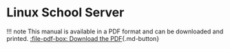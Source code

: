 # Linux School Server

!!! note
    This manual is available in a PDF format and can be downloaded and printed. 
    [:file-pdf-box: Download the PDF](https://educational-tools.github.io/Linux-Manual/linux_man.pdf){.md-button}